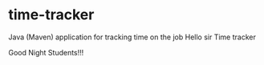 # time-tracker
Java (Maven) application for tracking time on the job
Hello sir
Time tracker

Good Night Students!!!
